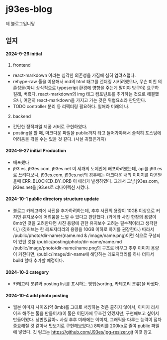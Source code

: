 # j93es-blog

제 블로그입니당

## 일지

#### 2024-9-26 initial

1. frontend

- react-markdown 이라는 심각한 의존성을 가짐에 심히 염려스럽다.
- rehype-raw 툴을 이용해서 md의 html 태그를 랜더링 시키려했으나, 무슨 미친 의존성을(아니 상식적으로 typescript 환경에 영향을 주는게 말이야 방구야) 요구하길래, 버렸다. react-markdown의 img 태그 컴포넌트를 추가하는 것으로 해결했으나, 여전히 react-markdown을 가지고 가는 것은 위협요소라 판단한다.
- TODO controller 분리 등 리팩터링 필요하다. 일해라 미래의 나.

2. backend

- 간단한 정적파일 제공 서버로 구현하였다.
- posting을 할 때, 마크다운 파일을 public까지 타고 들어가야해서 솔직히 포스팅에 어려움을 겪을 수는 있을 것 같다. (사실 귀찮은거지)

#### 2024-9-27 initial Production

- 배포했다
- j93.es, j93es.com, j93es.net 이 세개의 도메인에 배포하려했는데, api를 j93.es로 쓰려다보니, j93es.com, j93es.net의 경우에는 마크다운 내의 이미지를 다운받을때 ERR_BLOCKED_BY_ORB 이 에러가 발생하였다. 그래서 그냥 j93es.com, j93es.net을 j93.es로 리다이렉션 시켰다.

#### 2024-10-1 public directory structure update

- 블로그 카테고리에 사진을 추가하려하는데, 추후 사진의 용량이 10GB 이상으로 커지면 유지보수에 어려움을 느낄 수 있다고 판단했다. (카메라 사진 한장의 용량이 8mb인 것을 고려한다면 사진 용량에 관한 유지보수 고려는 필수적이라고 생각한다,) (깃허브는 한 레포지터리의 용량을 10GB 이하로 하기를 권장한다.) 따라서 /public/photo/dir-name/(name.md & /image/name.png)이런 식으로 구성되어 있던 것을 /public/posting/photo/dir-name/name.md /public/image/photo/dir-name/name.png의 구조로 바꾸고 추후 이미지 용량이 커진다면, /public/image/dir-name에 해당하는 레포지터리를 하나 더파서 build 할때 추가할 예정이다.

#### 2024-10-2 category

- 카테고리 분류와 posting list를 표시하는 방법(sorting, 카테고리 분류)을 바꿨다.

#### 2024-10-4 add photo posting

- 월본 이미지 사이즈(약 8mb)를 그대로 서빙하는 것은 쿨하지 않아서, 이미지 리사이즈 해주는 툴을 만들어서(이 툴은 어딘가에 무조건 있겠지만, 구현해보고 싶어서 만들어봤다. 낭만있잖아~ 사실 추후 미래에는 이미지, 그래픽을 다루는 능력이 점차 중요해질 것 같아서 맛보기로 구현해보았다.) 8짜리를 200kb로 줄여 public 파일에 넣었다. 깃 링크는 https://github.com/J93es/jpg-resizer.git 이것 참고
